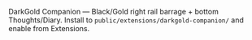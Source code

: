 DarkGold Companion — Black/Gold right rail barrage + bottom Thoughts/Diary.
Install to `public/extensions/darkgold-companion/` and enable from Extensions.
